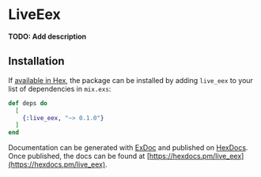 # LiveEex

**TODO: Add description**

## Installation

If [available in Hex](https://hex.pm/docs/publish), the package can be installed
by adding `live_eex` to your list of dependencies in `mix.exs`:

```elixir
def deps do
  [
    {:live_eex, "~> 0.1.0"}
  ]
end
```

Documentation can be generated with [ExDoc](https://github.com/elixir-lang/ex_doc)
and published on [HexDocs](https://hexdocs.pm). Once published, the docs can
be found at [https://hexdocs.pm/live_eex](https://hexdocs.pm/live_eex).

